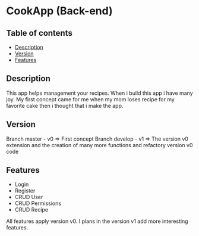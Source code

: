 # CookApp (Back-end)

## Table of contents
* [Description](#description)
* [Version](#version)
* [Features](#features)

## Description
This app helps management your recipes. When i build this app i have many joy. My first concept came for me when my mom loses recipe for my favorite cake then i thought that i make the app.

## Version
Branch master - v0 => First concept
Branch develop - v1 => The version v0 extension and the creation of many more functions and refactory version v0 code

## Features
* Login
* Register
* CRUD User
* CRUD Permissions
* CRUD Recipe

All features apply version v0. I plans in the version v1 add more interesting features.
